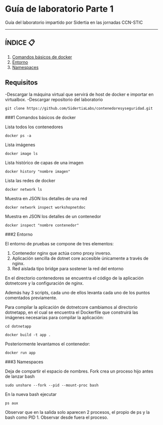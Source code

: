 # Guía de laboratorio Parte 1
Guía del laboratorio impartido por Sidertia en las jornadas CCN-STIC
***
## ÍNDICE 📋
1. [Comandos básicos de docker](#id1)
2. [Entorno](#id2)
3. [Namespaces ](#id3)

## Requisitos

-Descargar la máquina virtual que servirá de host de docker e importar en virtualbox.
-Descargar repositorio del laboratorio 
````
git clone https://github.com/SidertiaLabs/contenedoresyseguridad.git
````

<div id='id1'></div>
###1 Comandos básicos de docker

Lista todos los contenedores
````
docker ps -a
````
Lista imágenes
````
docker image ls
````
Lista histórico de capas de una imagen
````
docker history "nombre imagen"
````
Lista las redes de docker
````
docker network ls
````
Muestra en JSON los detalles de una red
````
docker network inspect workshopnetdoc
````
Muestra en JSON los detalles de un contenedor
````
docker inspect "nombre contenedor"
````

<div id='id2'></div>
###2 Entorno

El entorno de pruebas se compone de tres elementos:
1. Contenedor nginx que actúa como proxy inverso.
2. Aplicación sencilla de dotnet core accesible únicamente a través de nginx.
3. Red aislada tipo bridge para sostener la red del entorno

En el directorio contenedores se encuentra el código de la aplicación dotnetcore y la configuración de nginx.

Además hay 3 scripts, cada uno de ellos levanta cada uno de los puntos comentados previamente.

Para compilar la aplicación de dotnetcore cambiamos al directorio dotnetapp, en el cual se encuentra el Dockerfile que construirá las imágenes necesarias para compilar la aplicación:
````
cd dotnetapp

docker build -t app .
````

Posteriormente levantamos el contenedor:
````
docker run app
````

<div id='id3'></div>
###3 Namespaces

Deja de compartir el espacio de nombres. Fork crea un proceso hijo antes de lanzar bash
```
sudo unshare --fork --pid --mount-proc bash
```
En la nueva bash ejecutar
```
ps aux
```
Observar que en la salida solo aparecen 2 procesos, el propio de ps y la bash como PID 1.
Observar desde fuera el proceso.